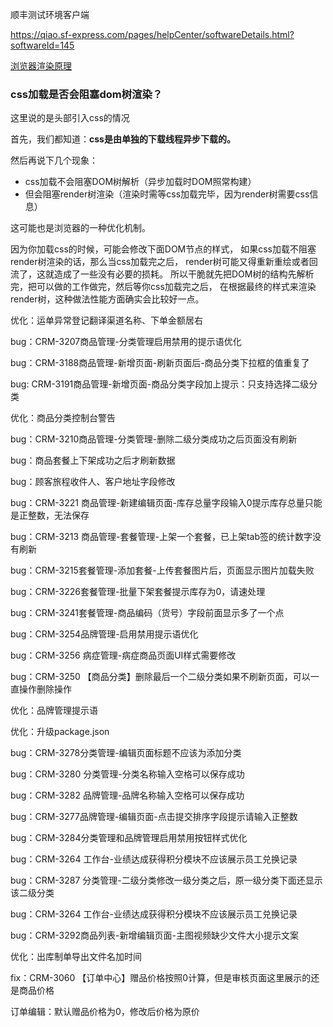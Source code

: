 顺丰测试环境客户端

https://qiao.sf-express.com/pages/helpCenter/softwareDetails.html?softwareId=145



[浏览器渲染原理](https://segmentfault.com/a/1190000012925872)

### css加载是否会阻塞dom树渲染？

这里说的是头部引入css的情况

首先，我们都知道：**css是由单独的下载线程异步下载的。**

然后再说下几个现象：

- css加载不会阻塞DOM树解析（异步加载时DOM照常构建）
- 但会阻塞render树渲染（渲染时需等css加载完毕，因为render树需要css信息）

这可能也是浏览器的一种优化机制。

因为你加载css的时候，可能会修改下面DOM节点的样式，
如果css加载不阻塞render树渲染的话，那么当css加载完之后，
render树可能又得重新重绘或者回流了，这就造成了一些没有必要的损耗。
所以干脆就先把DOM树的结构先解析完，把可以做的工作做完，然后等你css加载完之后，
在根据最终的样式来渲染render树，这种做法性能方面确实会比较好一点。







优化：运单异常登记翻译渠道名称、下单金额居右

bug：CRM-3207商品管理-分类管理启用禁用的提示语优化

bug：CRM-3188商品管理-新增页面-刷新页面后-商品分类下拉框的值重复了

bug: CRM-3191商品管理-新增页面-商品分类字段加上提示：只支持选择二级分类

优化：商品分类控制台警告

bug：CRM-3210商品管理-分类管理-删除二级分类成功之后页面没有刷新

bug：商品套餐上下架成功之后才刷新数据

bug：顾客旅程收件人、客户地址字段修改

bug：CRM-3221    商品管理-新建编辑页面-库存总量字段输入0提示库存总量只能是正整数，无法保存 

bug：CRM-3213  商品管理-套餐管理-上架一个套餐，已上架tab签的统计数字没有刷新

bug：CRM-3215套餐管理-添加套餐-上传套餐图片后，页面显示图片加载失败

bug：CRM-3226套餐管理-批量下架套餐提示库存为0，请速处理

bug：CRM-3241套餐管理-商品编码（货号）字段前面显示多了一个点

bug：CRM-3254品牌管理-启用禁用提示语优化

bug：CRM-3256     病症管理-病症商品页面UI样式需要修改

bug：CRM-3250    【商品分类】删除最后一个二级分类如果不刷新页面，可以一直操作删除操作





优化：品牌管理提示语

优化：升级package.json

bug：CRM-3278分类管理-编辑页面标题不应该为添加分类

bug：CRM-3280 分类管理-分类名称输入空格可以保存成功

bug：CRM-3282    品牌管理-品牌名称输入空格可以保存成功

bug：CRM-3277品牌管理-编辑页面-点击提交排序字段提示请输入正整数

bug：CRM-3284分类管理和品牌管理启用禁用按钮样式优化

bug：CRM-3264    工作台-业绩达成获得积分模块不应该展示员工兑换记录

bug：CRM-3287 分类管理-二级分类修改一级分类之后，原一级分类下面还显示该二级分类

bug：CRM-3264    工作台-业绩达成获得积分模块不应该展示员工兑换记录

bug：CRM-3292商品列表-新增编辑页面-主图视频缺少文件大小提示文案

优化：出库制单导出文件名加时间





fix：CRM-3060 【订单中心】赠品价格按照0计算，但是审核页面这里展示的还是商品价格





订单编辑：默认赠品价格为0，修改后价格为原价





